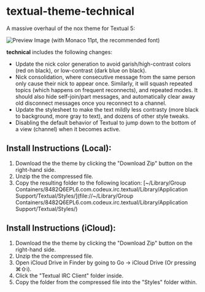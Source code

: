 textual-theme-technical
=======================

A massive overhaul of the nox theme for Textual 5:

![Preview Image](http://i.imgur.com/xgOvbEA.png)
(with Monaco 11pt, the recommended font)

**technical** includes the following changes:
* Update the nick color generation to avoid garish/high-contrast colors (red on black), or low-contrast (dark blue on black).
* Nick consolidation, where consecutive message from the same person only cause their nick to appear once. Similarly, it will squash repeated topics (which happens on frequent reconnects), and repeated modes. It should also hide self-join/part messages, and automatically clear away old disconnect messages once you reconnect to a channel.
* Update the stylesheet to make the text mildly less contrasty (more black to background, more gray to text), and dozens of other style tweaks.
* Disabling the default behavior of Textual to jump down to the bottom of a view (channel) when it becomes active.

## Install Instructions (Local):  
1. Download the the theme by clicking the "Download Zip" button on the right-hand side.  
2. Unzip the the compressed file.   
3. Copy the resulting folder to the following location: [~/Library/Group Containers/8482Q6EPL6.com.codeux.irc.textual/Library/Application Support/Textual/Styles/](file://~/Library/Group Containers/8482Q6EPL6.com.codeux.irc.textual/Library/Application Support/Textual/Styles/)
   
## Install Instructions (iCloud):  
1. Download the the theme by clicking the "Download Zip" button on the right-hand side.  
2. Unzip the the compressed file.  
3. Open iCloud Drive in Finder by going to Go -> iCloud Drive (Or pressing ⌘⇧i).  
4. Click the "Textual IRC Client" folder inside.   
5. Copy the folder from the compressed file into the "Styles" folder within.   

